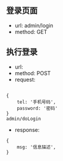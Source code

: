 ## 登录页面

* url: admin/login
* method: GET

## 执行登录

* url: 
* method: POST
* request:
```

{
    tel: '手机号码',
    password: '密码'
}
admin/doLogin
```

* response:

```
{
    msg: '信息描述',
}

```